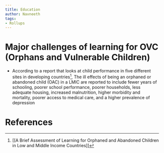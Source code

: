 ```yaml
---
title: Education
author: Navneeth
tags: 
- Rollups
---
```


# Major challenges of learning for OVC (Orphans and Vulnerable Children)
- According to a report that looks at child performance in five different sites in developing countries[^1], The ill effects of being an orphaned or abandoned child (OAC) in a LMIC are reported to include fewer years of schooling, poorer school performance, poorer households, less adequate housing, increased malnutrition, higher morbidity and mortality, poorer access to medical care, and a higher prevalence of depression














# References 

[^1]: [[A Brief Assessment of Learning for Orphaned and Abandoned Children in Low and Middle Income Countries]]